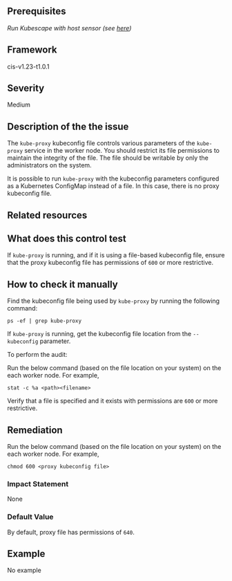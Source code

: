 ## Prerequisites
 *Run Kubescape with host sensor (see [here](https://hub.armo.cloud/docs/host-sensor))*
 
## Framework
cis-v1.23-t1.0.1
 
## Severity
Medium

## Description of the the issue
The `kube-proxy` kubeconfig file controls various parameters of the `kube-proxy` service in the worker node. You should restrict its file permissions to maintain the integrity of the file. The file should be writable by only the administrators on the system.

 It is possible to run `kube-proxy` with the kubeconfig parameters configured as a Kubernetes ConfigMap instead of a file. In this case, there is no proxy kubeconfig file.
 
## Related resources

 
## What does this control test
If `kube-proxy` is running, and if it is using a file-based kubeconfig file, ensure that the proxy kubeconfig file has permissions of `600` or more restrictive.
 
## How to check it manually
Find the kubeconfig file being used by `kube-proxy` by running the following command:

 
```
ps -ef | grep kube-proxy

```
 If `kube-proxy` is running, get the kubeconfig file location from the `--kubeconfig` parameter.

 To perform the audit:

 Run the below command (based on the file location on your system) on the each worker node. For example,

 
```
stat -c %a <path><filename>

```
 Verify that a file is specified and it exists with permissions are `600` or more restrictive.
## Remediation
Run the below command (based on the file location on your system) on the each worker node. For example,

 
```
chmod 600 <proxy kubeconfig file>

```
 
### Impact Statement
None
### Default Value
By default, proxy file has permissions of `640`.
## Example
No example
